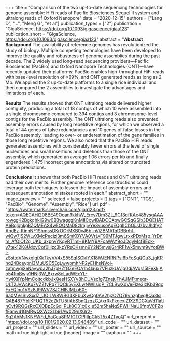 +++
title = "Comparison of the two up-to-date sequencing technologies for genome assembly: HiFi reads of Pacific Biosciences Sequel II system and ultralong reads of Oxford Nanopore"
date = "2020-12-15"
authors = ["Lang D", "...", "Meng G", "et al"]
publication_types = ["2"]
publication = "GigaScience, https://doi.org/10.1093/gigascience/giaa123"
publication_short = "GigaScience, https://doi.org/10.1093/gigascience/giaa123"
abstract = "**Abstract**
**Background**
The availability of reference genomes has revolutionized the study of biology. Multiple competing technologies have been developed to improve the quality and robustness of genome assemblies during the past decade. The 2 widely used long-read sequencing providers—Pacific Biosciences (PacBio) and Oxford Nanopore Technologies (ONT)—have recently updated their platforms: PacBio enables high-throughput HiFi reads with base-level resolution of >99%, and ONT generated reads as long as 2 Mb. We applied the 2 up-to-date platforms to a single rice individual and then compared the 2 assemblies to investigate the advantages and limitations of each.

**Results**
The results showed that ONT ultralong reads delivered higher contiguity, producing a total of 18 contigs of which 10 were assembled into a single chromosome compared to 394 contigs and 3 chromosome-level contigs for the PacBio assembly. The ONT ultralong reads also prevented assembly errors caused by long repetitive regions, for which we observed a total of 44 genes of false redundancies and 10 genes of false losses in the PacBio assembly, leading to over- or underestimation of the gene families in those long repetitive regions. We also noted that the PacBio HiFi reads generated assemblies with considerably fewer errors at the level of single nucleotides and small insertions and deletions than those of the ONT assembly, which generated an average 1.06 errors per kb and finally engendered 1,475 incorrect gene annotations via altered or truncated protein predictions.

**Conclusions**
It shows that both PacBio HiFi reads and ONT ultralong reads had their own merits. Further genome reference constructions could leverage both techniques to lessen the impact of assembly errors and subsequent annotation mistakes rooted in each."
abstract_short = ""
image_preview = ""
selected = false
projects = []
tags = ["ONT", "TGS", "PacBio", "Genome", "Assembly", "Rice"]
url_pdf = "https://watermark.silverchair.com/giaa123.pdf?token=AQECAHi208BE49Ooan9kkhW_Ercy7Dm3ZL_9Cf3qfKAc485ysgAAArowggK2BgkqhkiG9w0BBwagggKnMIICowIBADCCApwGCSqGSIb3DQEHATAeBglghkgBZQMEAS4wEQQMaD8zImjiyYe3vusoAgEQgIICbQjJJzbvJhdfy2AndEz-KinnNF1ShmssDKrOOrMXB0vJ6b-nViZBMATqDBBnhl-wiQw7jS2WLvXMcPecjzi3m6SmKBYVA0VrLvF99MTJgwLrxxPDxMsp_YrDnm_AfQlOf2g_UKb_axpnvYKqvRT1mH8KMY9AFoaWAY9oJDgyM4f8Eck-y7tek12K8UdcvCof0Ijjzc3kzYRsOKsmn9Y2N5mysjGr4RF1wx5mvm9vYotBWl-zSsttdVNwxglgiXkTkyVV4xS55SqISCklYX18WJENRNPsI6bFcSqQGu3_jgKRnq24Bceypnl3MuUSC5EgLwwpmhNP2yEHhsNVoi-zatmwgj2eNaywpa2hJ7pHZfGZeEOA1h4la6x7VFuzkUA1g0djAVgs15IFeXkjAo541mBwjv1HNj3W_8xrw8cLadWEcYL-YwKQlYpNmCoitcdkbJxQesHSXYv8hCUVsc1g7ZnejuFhAJMFtmeqr-ULT2JvWcKu7VZZfyPq7TQCk5yEXLwNWlIsigP_7CLBwXdVeFlze3izKb39qcFxEQInu1VSz8J9IWV7SJCHlFJMLp60-6a0MVsSIvSxdZ_UOILW8WBG3XFbuXwCg0AV2hjzO7Q79vnzgbvg8Qa3lsiQAB487YbljKFUQT52cZkTU5fiAbSbnQzqzC_VxrRkPkgexIZIXZ9DCXaVd11aUnCyf9RQGsRxOXDBpEcGq_PLk8C31c0x_s52m5haNqSPWHNaU6fnpVCFZpfEamv41GMRwQXWz3Lb91Aw029nXGr2-Sq2AhMs1KNFWFd_5aCcu8PMfGTCPljIlpCk5T5x4ZTyoQ"
url_preprint = "https://doi.org/10.1101/2020.02.13.948489"
url_code = ""
url_dataset = ""
url_project = ""
url_slides = ""
url_video = ""
url_poster = ""
url_source = ""
math = true
highlight = true
[header]
image = ""
caption = ""
+++